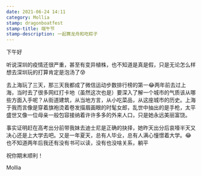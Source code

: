 ```yaml
---
date: 2021-06-24 14:11
category: Mollia
stamp: dragonboatfest
stamp-title: 端午节
stamp-description: 一起赛龙舟和吃粽子
---
```


<p>
下午好

听说深圳的疫情还很严重，甚至有变异植株，也不知道是真是假，只是无论怎么样想去深圳玩的打算肯定是泡汤了😰

去上海玩了三天，那三天我都成了微信运动步数排行榜的第一😂两年前去过上海，当时去了很多网红打卡地（虽然这次也是）要深入了解一个城市的气质该从哪些方面入手呢？从街道建筑，从当地方言，从小吃菜品，从这座城市的历史。上海于我而言像是穿着旗袍烫着卷发描眉画眼的时髦女郎，乱世中抽出的是手枪，太平盛世又像一位母亲一般包容接纳着许许多多的外来人口，只是她永远美丽富饶。

事实证明赶在高考出分前带我妹去迪士尼是正确的抉择，她昨天出分后哀嚎半天又决心还是上大学去吧。又是一年夏天，总有人毕业，总有人满心憧憬着大学。😂也不知道两年后我还有没有书可以读，没有也没啥关系，躺平

祝你期末顺利！

Mollia 
</p>